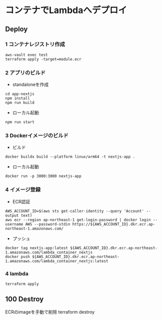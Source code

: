 # コンテナでLambdaへデプロイ

## Deploy

### 1 コンテナレジストリ作成
```
aws-vault exec test
terraform apply -target=module.ecr
```

### 2 アプリのビルド
* standaloneを作成
```
cd app-nextjs
npm install
npm run build
```

* ローカル起動
```
npm run start
```

### 3 Dockerイメージのビルド
* ビルド
```
docker buildx build --platform linux/arm64 -t nextjs-app .
```

* ローカル起動
```
docker run -p 3000:3000 nextjs-app
```

### 4 イメージ登録
* ECR認証
```
AWS_ACCOUNT_ID=$(aws sts get-caller-identity --query 'Account' --output text)
aws ecr --region ap-northeast-1 get-login-password | docker login --username AWS --password-stdin https://${AWS_ACCOUNT_ID}.dkr.ecr.ap-northeast-1.amazonaws.com/
```

* プッシュ
```
docker tag nextjs-app:latest ${AWS_ACCOUNT_ID}.dkr.ecr.ap-northeast-1.amazonaws.com/lambda_container_nextjs
docker push ${AWS_ACCOUNT_ID}.dkr.ecr.ap-northeast-1.amazonaws.com/lambda_container_nextjs:latest
```

### 4 lambda
```
terraform apply
```

## 100 Destroy
ECRのimageを手動で削除
terraform destroy


